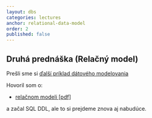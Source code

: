 ```yaml
---
layout: dbs
categories: lectures
anchor: relational-data-model
order: 2
published: false
---
```

## Druhá prednáška (Relačný model)

Prešli sme si [ďalší príklad dátového modelovania](/lectures/files/02.01_DM_Practice.pdf)

Hovoril som o:

* [relačnom modeli [pdf]](/lectures/files/02.02_RelationalModel.pdf)

a začal SQL DDL, ale to si prejdeme znova aj nabudúce.
